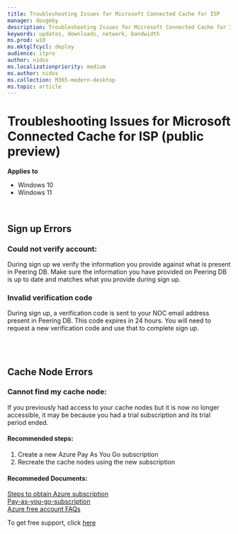 ```yaml
---
title: Troubleshooting Issues for Microsoft Connected Cache for ISP
manager: dougeby
description: Troubleshooting Issues for Microsoft Connected Cache for ISP
keywords: updates, downloads, network, bandwidth
ms.prod: w10
ms.mktglfcycl: deploy
audience: itpro
author: nidos
ms.localizationpriority: medium
ms.author: nidos
ms.collection: M365-modern-desktop
ms.topic: article
---
```


# Troubleshooting Issues for Microsoft Connected Cache for ISP (public preview)

**Applies to**

- Windows 10
- Windows 11

<br/>

## Sign up Errors

### Could not verify account:  
During sign up we verify the information you provide against what is present in Peering DB. Make sure the information you have provided on Peering DB is up to date and matches what you provide during sign up.

### Invalid verification code 
During sign up, a verification code is sent to your NOC email address present in Peering DB. This code expires in 24 hours. You will need to request a new verification code and use that to complete sign up.  
<br/>

<br/>


## Cache Node Errors  

### Cannot find my cache node:  
If you previously had access to your cache nodes but it is now no longer accessible, it may be because you had a trial subscription and its trial period ended. 
#### Recommended steps:  
1. Create a new Azure Pay As You Go subscription  
1. Recreate the cache nodes using the new subscription 

#### Recommeded Documents:  
[Steps to obtain Azure subscription](https://aka.ms/MCC-Azure-Subscription)   
[Pay-as-you-go-subscription](https://azure.microsoft.com/en-us/offers/ms-azr-0003p/)  
[Azure free account FAQs](https://azure.microsoft.com/en-us/free/free-account-faq/) 
		 
To get free support, click [here](https://support.serviceshub.microsoft.com/supportforbusiness/create)